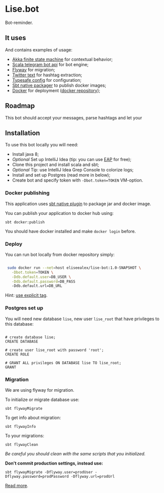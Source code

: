# Lise.bot

Bot-reminder.

## It uses
And contains examples of usage:
* [Akka finite state machine](http://doc.akka.io/docs/akka/snapshot/scala/fsm.html) for contextual behavior;
* [Scala telegram bot api](https://github.com/mukel/telegrambot4s) for bot engine;
* [Flyway](https://flywaydb.org/) for migration;
* [Twitter text](https://github.com/twitter/twitter-text) for hashtag extraction;
* [Typesafe config](https://github.com/typesafehub/config) for configuration;
* [Sbt native packager](http://www.scala-sbt.org/sbt-native-packager/) to publish docker images;
* [Docker](https://www.docker.com/) for deployment ([docker repository](https://hub.docker.com/r/eliseealex/lise-bot/));

## Roadmap
This bot should accept your messages, parse hashtags and let your

## Installation
To use this bot locally you will need:

* Install java 8;
* _Optional_ Set up IntelliJ Idea (tip: you can use [EAP](https://confluence.jetbrains.com/display/IDEADEV/EAP) for free);
* Clone this project and install scala and sbt;
* _Optional_ Tip: use IntelliJ Idea Grep Console to colorize logs;
* Install and set up Postgres (read more in below);
* Create bot and specify token with `-Dbot.token=TOKEN` VM-option.

### Docker publishing

This application uses [sbt native plugin](http://www.scala-sbt.org/sbt-native-packager/) to package jar and docker image.

You can publish your application to docker hub using:

```
sbt docker:publish
```

You should have docker installed and make `docker login` before.

### Deploy

You can run bot locally from docker repository simply:
```bash

 sudo docker run --net=host eliseealex/lise-bot:1.0-SNAPSHOT \
   -Dbot.token=TOKEN \
   -Ddb.default.user=DB_USER \
   -Ddb.default.password=DB_PASS
   -Ddb.default.url=DB_URL

```

Hint: [use explicit tag](https://medium.com/@mccode/the-misunderstood-docker-tag-latest-af3babfd6375#.noul4k4q5).

### Postgres set up
You will need new database `lise`, new user `lise_root` that have privileges to this database:

```

# create database lise;
CREATE DATABASE

# create user lise_root with password 'root';
CREATE ROLE

# GRANT ALL privileges ON DATABASE lise TO lise_root;
GRANT

```

### Migration

We are using flyway for migration.

To initialize or migrate database use:
```
sbt flywayMigrate
```

To get info about migration:
```
sbt flywayInfo
```

To your migrations:
```
sbt flywayClean
```

_Be careful you should clean with the same scripts that you initialized._

**Don't commit production settings, instead use:**
```
sbt flywayMigrate -Dflyway.user=prodUser -Dflyway.password=prodPassword -Dflyway.url=prodUrl
```

[Read more](https://flywaydb.org/documentation/sbt/).